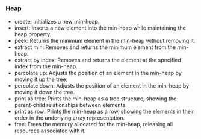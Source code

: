 ### Heap

- create: Initializes a new min-heap.
- insert: Inserts a new element into the min-heap while maintaining the heap property.
- peek: Returns the minimum element in the min-heap without removing it.
- extract min: Removes and returns the minimum element from the min-heap.
- extract by index: Removes and returns the element at the specified index from the min-heap.
- percolate up: Adjusts the position of an element in the min-heap by moving it up the tree.
- percolate down: Adjusts the position of an element in the min-heap by moving it down the tree.
- print as tree: Prints the min-heap as a tree structure, showing the parent-child relationships between elements.
- print as row: Prints the min-heap as a row, showing the elements in their order in the underlying array representation.
- free: Frees the memory allocated for the min-heap, releasing all resources associated with it.
